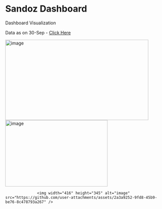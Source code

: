 # Sandoz Dashboard
Dashboard Visualization

Data as on 30-Sep - <a href="https://cognizantonline-my.sharepoint.com/personal/2428726_cognizant_com/Documents/Data%20on%2030-Sep.xlsx?web=1">Click Here</a>


<img width="452" height="254" alt="image" src="https://github.com/user-attachments/assets/666998ab-7f95-4192-825d-973b23fd5ce3" /><img width="323" height="210" alt="image" src="https://github.com/user-attachments/assets/e5236847-5376-4ee9-b8c6-e5e1e691cbf0" />


                  <img width="416" height="345" alt="image" src="https://github.com/user-attachments/assets/2a3a9252-9fd8-45b9-be76-8c478793a267" />
